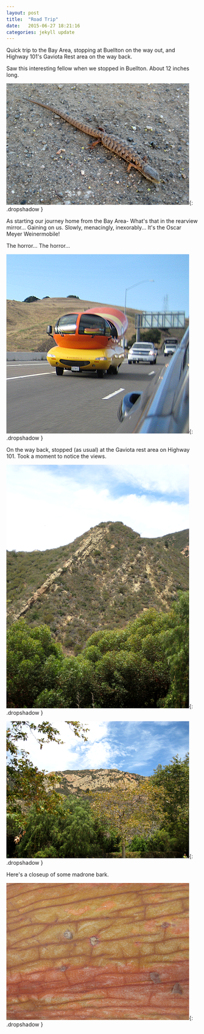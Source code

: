 ```yaml
---
layout: post
title:  "Road Trip"
date:   2015-06-27 18:21:16
categories: jekyll update
---
```

Quick trip to the Bay Area, stopping at Buellton on the way out, and Highway 101's Gaviota Rest area on the way back.  

Saw this interesting fellow when we stopped in Buellton.   About 12 inches long.  

![Lizard](/images/road_trip_27_JUN_2015/lizard.png){: .dropshadow }  

As starting our journey home from the Bay Area-  What's that in the rearview mirror... Gaining on us.  Slowly, menacingly, inexorably...   It's the Oscar Meyer Weinermobile!  

The horror...  The horror...  

![Lizard](/images/road_trip_27_JUN_2015/weiner_mobile.png){: .dropshadow }  

On the way back, stopped (as usual) at the Gaviota rest area on Highway 101.  Took a moment to notice the views.  

![Mountain](/images/road_trip_27_JUN_2015/gaviota1.png){: .dropshadow }  

![Mountain](/images/road_trip_27_JUN_2015/gaviota2.png){: .dropshadow }  

Here's a closeup of some madrone bark.   

![Tree Bark](/images/road_trip_27_JUN_2015/treebark.png){: .dropshadow }  


